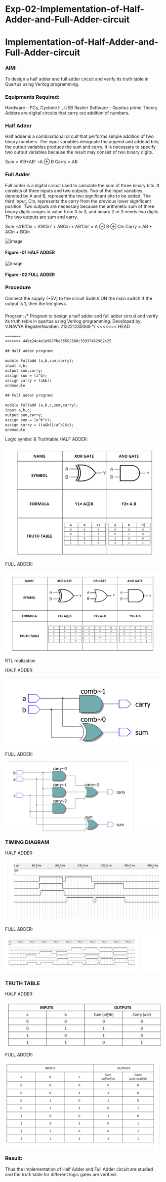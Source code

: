 # Exp-02-Implementation-of-Half-Adder-and-Full-Adder-circuit

# Implementation-of-Half-Adder-and-Full-Adder-circuit
### AIM:
To design a half adder and full adder circuit and verify its truth table in Quartus using Verilog programming.

### Equipments Required:
Hardware – PCs, Cyclone II , USB flasher
Software – Quartus prime
Theory
Adders are digital circuits that carry out addition of numbers.

### Half Adder
Half adder is a combinational circuit that performs simple addition of two binary numbers. The input variables designate the augend and addend bits; the output variables produce the sum and carry. It is necessary to specify two output variables because the result may consist of two binary digits.

Sum = A’B+AB’ =A ⊕ B Carry = AB

### Full Adder
Full adder is a digital circuit used to calculate the sum of three binary bits. It consists of three inputs and two outputs. Two of the input variables, denoted by A and B, represent the two significant bits to be added. The third input, Cin, represents the carry from the previous lower significant position. Two outputs are necessary because the arithmetic sum of three binary digits ranges in value from 0 to 3, and binary 2 or 3 needs two digits. The two outputs are sum and carry.

Sum =A’B’Cin + A’BCin’ + ABCin + AB’Cin’ = A ⊕ B ⊕ Cin Carry = AB + ACin + BCin

 ![image](https://user-images.githubusercontent.com/36288975/163552156-a13e5a56-c638-4110-97d9-8896907c8d25.png)

#### Figure -01 HALF ADDER 


![image](https://user-images.githubusercontent.com/36288975/163552057-b3547877-6d07-45b4-b7e0-bcfebfad9e1d.png)

#### Figure -02 FULL ADDER 

### Procedure

Connect the supply (+5V) to the circuit
Switch ON the main switch
If the output is 1, then the led glows.
### 
Program:
/*
Program to design a half adder and full adder circuit and verify its truth table in quartus using Verilog programming.
Developed by: V.NAVYA
RegisterNumber:  212221230069
*/
<<<<<<< HEAD
```
=======
>>>>>>> 449e24c4e1e967fbe35502588c33937462982c25

## Half adder program:

module fulladd (a,b,sum,carry);
input a,b;
output sum,carry;
assign sum = (a^b);
assign carry = (a&b);
endmodule

## Full adder program:

module fulladd (a,b,c,sum,carry);
input a,b,c;
output sum,carry;
assign sum = (a^b^c);
assign carry = ((a&b)|(a^b)&c);
endmodule
```
Logic symbol & Truthtable
HALF ADDER:

![GITHUB LOGO](hd1.png)

FULL ADDER:

![GITHUB LOGO](hd.png)

RTL realization

HALF ADDER:

![GITHUB LOGO](hr.png)


FULL ADDER:

![GITHUB LOGO](fr.png)

### TIMING DIAGRAM

HALF ADDER:

![GITHUB LOGO](ht.png)

FULL ADDER:

![GITHUB LOGO](ft.png)

### TRUTH TABLE 

HALF ADDER:

![GITHUB LOGO](ha.png)


FULL ADDER:

![GITHUB LOGO](fa.png)

### Result:
Thus the Implementation of Half Adder and Full Adder circuit are studied and the truth table for different logic gates are verified.
